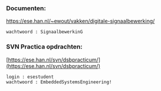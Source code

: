 
### Documenten:
https://ese.han.nl/~ewout/vakken/digitale-signaalbewerking/

```
wachtwoord : SignaalbewerkinG
```

### SVN Practica opdrachten:

[https://ese.han.nl/svn/dsbpracticum/](https://ese.han.nl/svn/dsbpracticum/)

```
login : esestudent
wachtwoord : EmbeddedSystemsEngineering!
```
